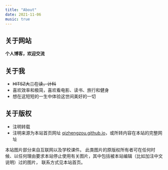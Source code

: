 ```yaml
---
title: "About"
date: 2021-11-06
music: true
---
```




## 关于网站

**个人博客，欢迎交流**

## 关于我

- ~~HITSZ大三在读，计科~~
- 喜欢效率和极简，喜欢看电影、读书、旅行和健身
- 想在这短短的一生中体验这世间美好的一切

## 关于版权

- 注明转载
- 注明来源为本站首页网址 [qizhengzou.github.io](https://qizhengzou.github.io/)，或所转内容在本站的完整网址

本站图片部分来自互联网以及学校课件。 此类图片的原版权所有者可在任何时候、以任何理由要求本站停止使用有关图片，其中包括被本站编辑（比如加注中文说明）过的图片， 联系方式见本站首页。